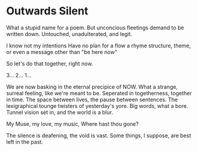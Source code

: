 # Outwards Silent

What a stupid name for a poem.
But unconcious fleetings demand to be written down.
Untouched, unadulterated, and legit.

I know not my intentions
Have no plan for a flow
a rhyme structure, theme, or even a message
other than "be here now"

So let's do that together, right now.

3...
2...
1...

We are now basking in the eternal precipice of NOW.
What a strange, surreal feeling, like we're meant to be.
Seperated in togetherness, together in time.
The space between lives, the pause between sentences.
The lexigraphical tounge twisters of yesterday's yore.
Big words, what a bore.
Tunnel vision set in, and the world is a blur.

My Muse, my love, my music,
Where hast thou gone?

The silence is deafening, the void is vast.
Some things, I suppose, are best left in the past.
